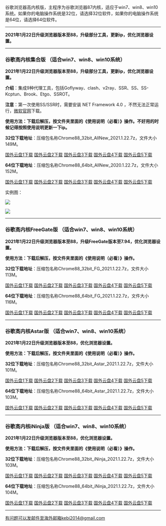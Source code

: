 谷歌浏览器高内核版，主程序为谷歌浏览器87内核，适应于win7、win8、win10系统。如果你的电脑操作系统是32位，请选择32位软件，如果你的电脑操作系统是64位，请选择64位软件。

***

**2021年1月22日升级浏览器版本至88，升级部分工具，更新ip，优化浏览器设置。**

***

### 谷歌高内核集合版  （适合win7、win8、win10系统）

**2021年1月22日升级浏览器版本至88，升级部分工具，更新ip，优化浏览器设置。**

**介绍**：集成9种代理工具，包括Goflyway、clash、v2ray、SSR、SS、SS-Kcptun、Brook、Etgo、SSROT。

**注意**：第一次使用SS/SSR时，需要安装 NET Framework 4.0 ，不然无法正常运行，[微软官网](https://www.microsoft.com/zh-cn/download/details.aspx?id=17718)下载。

**使用方法：下载后解压，按文件夹里面的《使用说明（必看）》操作。不好用的时候记得按照使用说明更新一下ip。**

**32位下载地址**：压缩包名称Chrome88_32bit_AllNew_2021.1.22.7z，文件大小149M。

[国外云盘1下载](https://tr101.free4444.xyz/Chrome88_32bit_AllNew_2021.1.22.7z) 
[国外云盘2下载](https://tr61.free4444.xyz/Chrome88_32bit_AllNew_2021.1.22.7z) 
[国外云盘3下载](https://tr91.free4444.xyz/Chrome88_32bit_AllNew_2021.1.22.7z) 
[国外云盘4下载](https://tr71.free4444.xyz/Chrome88_32bit_AllNew_2020.1.22.7z) 
[国外云盘5下载](https://tr51.free4444.xyz/Chrome88_32bit_AllNew_2021.1.22.7z) 

**64位下载地址**：压缩包名称Chrome88_64bit_AllNew_2020.1.22.7z，文件大小152M。

[国外云盘1下载](https://tr101.free4444.xyz/Chrome88_64bit_AllNew_2021.1.22.7z) 
[国外云盘2下载](https://tr61.free4444.xyz/Chrome88_64bit_AllNew_2021.1.22.7z) 
[国外云盘3下载](https://tr91.free4444.xyz/Chrome88_64bit_AllNew_2021.1.22.7z) 
[国外云盘4下载](https://tr71.free4444.xyz/Chrome88_64bit_AllNew_2021.1.22.7z) 
[国外云盘5下载](https://tr51.free4444.xyz/Chrome88_64bit_AllNew_2021.1.22.7z) 

实例图：

![](https://cdn.jsdelivr.net/gh/Alvin9999/pac2/all1.jpg)

![](https://cdn.jsdelivr.net/gh/Alvin9999/pac2/all2.jpg)

***

### 谷歌高内核FreeGate版  （适合win7、win8、win10系统）

**2021年1月22日升级浏览器版本至88，升级FreeGate版本至7.94，优化浏览器设置。**

**使用方法：下载后解压，按文件夹里面的《使用说明（必看）》操作。**

**32位下载地址**：压缩包名称Chrome88_32bit_FG_2021.1.22.7z，文件大小113M。

[国外云盘1下载](https://tr101.free4444.xyz/Chrome88_32bit_FG_2021.1.22.7z) 
[国外云盘2下载](https://tr71.free4444.xyz/Chrome88_32bit_FG_2021.1.22.7z) 
[国外云盘3下载](https://tr61.free4444.xyz/Chrome88_32bit_FG_2021.1.22.7z) 
[国外云盘4下载](https://tr91.free4444.xyz/Chrome88_32bit_FG_2021.1.22.7z) 
[国外云盘5下载](https://tr51.free4444.xyz/Chrome88_32bit_FG_2021.1.22.7z) 

**64位下载地址**：压缩包名称Chrome88_64bit_FG_2021.1.22.7z，文件大小116M。

[国外云盘1下载](https://tr101.free4444.xyz/Chrome88_64bit_FG_2021.1.22.7z) 
[国外云盘2下载](https://tr71.free4444.xyz/Chrome88_64bit_FG_2021.1.22.7z) 
[国外云盘3下载](https://tr61.free4444.xyz/Chrome88_64bit_FG_2021.1.22.7z) 
[国外云盘4下载](https://tr91.free4444.xyz/Chrome88_64bit_FG_2021.1.22.7z) 
[国外云盘5下载](https://tr51.free4444.xyz/Chrome88_64bit_FG_2021.1.22.7z) 

***

### 谷歌高内核Astar版  （适合win7、win8、win10系统）

**2021年1月22日升级浏览器版本至88，优化浏览器设置。**

**使用方法：下载后解压，按文件夹里面的《使用说明（必看）》操作。**

**32位下载地址**：压缩包名称Chrome88_32bit_Astar_2021.1.22.7z，文件大小101M。

[国外云盘1下载](https://tr101.free4444.xyz/Chrome88_32bit_Astar_2021.1.22.7z) 
[国外云盘2下载](https://tr71.free4444.xyz/Chrome88_32bit_Astar_2021.1.22.7z) 
[国外云盘3下载](https://tr61.free4444.xyz/Chrome88_32bit_Astar_2021.1.22.7z) 
[国外云盘4下载](https://tr91.free4444.xyz/Chrome88_32bit_Astar_2021.1.22.7z) 
[国外云盘5下载](https://tr51.free4444.xyz/Chrome88_32bit_Astar_2021.1.22.7z) 


**64位下载地址**：压缩包名称Chrome88_64bit_Astar_2021.1.22.7z，文件大小103M。

[国外云盘1下载](https://tr101.free4444.xyz/Chrome88_64bit_Astar_2021.1.22.7z) 
[国外云盘2下载](https://tr71.free4444.xyz/Chrome88_64bit_Astar_2021.1.22.7z) 
[国外云盘3下载](https://tr61.free4444.xyz/Chrome88_64bit_Astar_2021.1.22.7z) 
[国外云盘4下载](https://tr91.free4444.xyz/Chrome88_64bit_Astar_2021.1.22.7z) 
[国外云盘5下载](https://tr51.free4444.xyz/Chrome88_64bit_Astar_2021.1.22.7z) 

***

### 谷歌高内核iNinja版 （适合win7、win8、win10系统）

**2021年1月22日升级浏览器版本至88，优化浏览器设置。**

**使用方法：下载后解压，按文件夹里面的《使用说明（必看）》操作。**

**32位下载地址**：压缩包名称Chrome88_32bit_iNinja_2021.1.22.7z，文件大小103M。

[国外云盘1下载](https://tr101.free4444.xyz/Chrome88_32bit_iNinja_2021.1.22.7z) 
[国外云盘2下载](https://tr71.free4444.xyz/Chrome88_32bit_iNinja_2021.1.22.7z) 
[国外云盘3下载](https://tr61.free4444.xyz/Chrome88_32bit_iNinja_2021.1.22.7z) 
[国外云盘4下载](https://tr91.free4444.xyz/Chrome88_32bit_iNinja_2021.1.22.7z) 
[国外云盘5下载](https://tr51.free4444.xyz/Chrome88_32bit_iNinja_2021.1.22.7z) 

**64位下载地址**：压缩包名称Chrome88_64bit_iNinja_2021.1.22.7z，文件大小104M。

[国外云盘1下载](https://tr101.free4444.xyz/Chrome88_64bit_iNinja_2021.1.22.7z) 
[国外云盘2下载](https://tr71.free4444.xyz/Chrome88_64bit_iNinja_2021.1.22.7z) 
[国外云盘3下载](https://tr61.free4444.xyz/Chrome88_64bit_iNinja_2021.1.22.7z) 
[国外云盘4下载](https://tr91.free4444.xyz/Chrome88_64bit_iNinja_2021.1.22.7z) 
[国外云盘5下载](https://tr51.free4444.xyz/Chrome88_64bit_iNinja_2021.1.22.7z) 


***

有问题可以发邮件至海外邮箱kebi2014@gmail.com